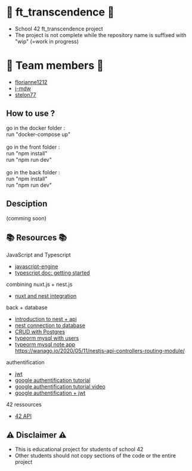 # :rocket: ft_transcendence :rocket:
* School 42 ft_transcendence project
* The project is not complete while the repository name is suffixed with "wip" (=work in progress)

# :space_invader: Team members :space_invader:
* [florianne1212](https://github.com/florianne1212)
* [j-mdw](https://github.com/j-mdw)
* [stelon77](https://github.com/stelon77)

## How to use ?
go in the docker folder :</br>
run "docker-compose up" </br> </br>
go in the front folder : </br>
run "npm install" </br>
run "npm run dev" </br> </br>
go in the back folder :</br>
run "npm install" </br>
run "npm run dev" </br>

## Desciption
(comming soon)

## :books: Resources :books:
JavaScript and Typescript </br>
* [javascript-engine](https://medium.com/jspoint/how-javascript-works-in-browser-and-node-ab7d0d09ac2f)
* [typescript doc: getting started](https://www.typescriptlang.org/docs/handbook/typescript-from-scratch.html)

combining nuxt.js + nest.js
* [nuxt and nest integration](https://davidjamesherzog.github.io/2021/03/28/nuxtjs-nestjs-integration/)

back + database </br>
* [introduction to nest + api](https://www.youtube.com/watch?v=F_oOtaxb0L8&ab_channel=Academind) </br>
* [nest connection to database](https://docs.nestjs.com/techniques/database) </br>
* [CRUD with Postgres](https://dev.to/rohanfaiyazkhan/nestjs-crud-with-postgres-cho) </br>
* [typeorm mysql with users](https://tkssharma.com/nestjs-crud-using-typeorm-and-mysql/) <br/>
* [typeorm mysql note app ](https://javascript.plainenglish.io/using-nestjs-mysql-typeorm-in-building-simple-notes-app-5cdbee9712e0) <br/>
https://wanago.io/2020/05/11/nestjs-api-controllers-routing-module/</br>

authentification </br>
* [jwt](https://jwt.io/introduction)
* [google authentification tutorial](https://dev.to/imichaelowolabi/how-to-implement-login-with-google-in-nest-js-2aoa)
* [google authentification tutorial video](https://www.youtube.com/watch?v=q8tZQxT4YPU&ab_channel=MariusEspejo)
* [google authentification + jwt](https://medium.com/@nielsmeima/auth-in-nest-js-and-angular-463525b6e071)

42 ressources </br>
* [42 API](https://api.intra.42.fr/apidoc)


## :warning: Disclaimer :warning:
*  This is educational project for students of school 42
*  Other students should not copy sections of the code or the entire project
